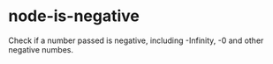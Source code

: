 # node-is-negative
Check if a number passed is negative, including -Infinity, -0 and other negative numbes.
